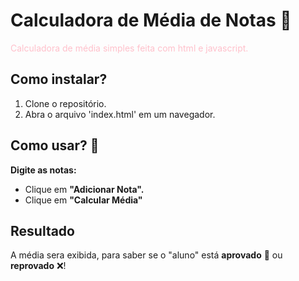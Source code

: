 # Calculadora de Média de Notas :star2:

<span style="color:pink;">Calculadora de média simples feita com html e javascript.</span>

## Como instalar?

1. Clone o repositório.
2. Abra o arquivo 'index.html' em um navegador.

## Como usar?  🤔

**Digite as notas:**

- Clique em **"Adicionar Nota".**
- Clique em **"Calcular Média"**

## Resultado

A média sera exibida, para saber se o "aluno" está **aprovado** :tada: ou **reprovado** ❌! 
